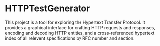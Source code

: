 # HTTPTestGenerator

This project is a tool for exploring the Hypertext Transfer Protocol. It provides a graphical interface for crafting 
HTTP requests and responses, encoding and decoding HTTP entities, and a cross-referenced hypertext index of all 
relevent specifications by RFC number and section.


